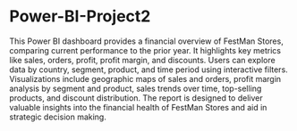 # Power-BI-Project2

This Power BI dashboard provides a financial overview of FestMan Stores, comparing current performance to the prior year.  It highlights key metrics like sales, orders, profit, profit margin, and discounts.  Users can explore data by country, segment, product, and time period using interactive filters.  Visualizations include geographic maps of sales and orders, profit margin analysis by segment and product, sales trends over time, top-selling products, and discount distribution. The report is designed to deliver valuable insights into the financial health of FestMan Stores and aid in strategic decision making.
